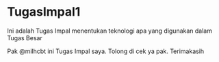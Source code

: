 # TugasImpal1
Ini adalah Tugas Impal menentukan teknologi apa yang digunakan dalam Tugas Besar

Pak @milhcbt ini Tugas Impal saya. Tolong di cek ya pak. Terimakasih 



